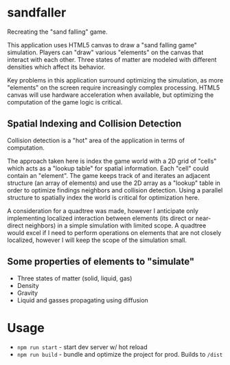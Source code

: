 # sandfaller

Recreating the "sand falling" game.

This application uses HTML5 canvas to draw a "sand falling game" simulation. Players can "draw" various "elements" on the canvas that interact with each other. Three states of matter are modeled with different densities which affect its behavior.

Key problems in this application surround optimizing the simulation, as more "elements" on the screen require increasingly complex processing. HTML5 canvas will use hardware acceleration when available, but optimizing the computation of the game logic is critical.

## Spatial Indexing and Collision Detection

Collision detection is a "hot" area of the application in terms of computation.

The approach taken here is index the game world with a 2D grid of "cells" which acts as a "lookup table" for spatial information. Each "cell" could contain an "element". The game keeps track of and iterates an adjacent structure (an array of elements) and use the 2D array as a "lookup" table in order to optimize findings neighbors and collision detection. Using a parallel structure to spatially index the world is critical for optimization here.

A consideration for a quadtree was made, however I anticipate only implementing localized interaction between elements (its direct or near-direct neighbors) in a simple simulation with limited scope. A quadtree would excel if I need to perform operations on elements that are not closely localized, however I will keep the scope of the simulation small.

## Some properties of elements to "simulate"

- Three states of matter (solid, liquid, gas)
- Density
- Gravity
- Liquid and gasses propagating using diffusion


# Usage

- `npm run start` - start dev server w/ hot reload
- `npm run build` - bundle and optimize the project for prod. Builds to `/dist`
